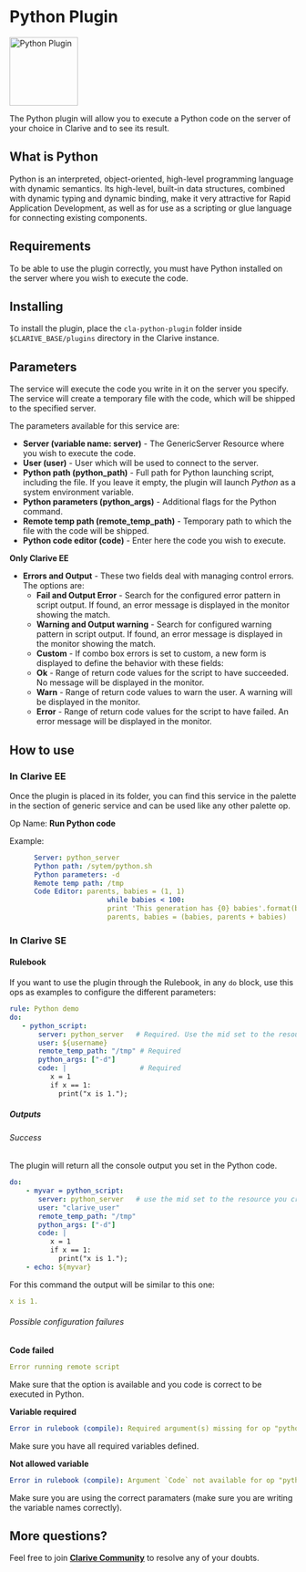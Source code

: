 # Python Plugin

<img src="https://cdn.rawgit.com/clarive/cla-python-plugin/master/public/icon/python.svg?sanitize=true" alt="Python Plugin" title="Python Plugin" width="120" height="120">

The Python plugin will allow you to execute a Python code on the server of your choice in Clarive and to see its result.

## What is Python

Python is an interpreted, object-oriented, high-level programming language with dynamic semantics. Its high-level,
built-in data structures, combined with dynamic typing and dynamic binding, make it very attractive for Rapid
Application Development, as well as for use as a scripting or glue language for connecting existing components.

## Requirements

To be able to use the plugin correctly, you must have Python installed on the server where you wish to execute the code.

## Installing

To install the plugin, place the `cla-python-plugin` folder inside `$CLARIVE_BASE/plugins` directory in the Clarive
instance.

## Parameters

The service will execute the code you write in it on the server you specify.  The service will create a temporary file
with the code, which will be shipped to the specified server.

The parameters available for this service are:

- **Server (variable name: server)** - The GenericServer Resource where you wish to execute the code.
- **User (user)** - User which will be used to connect to the server.
- **Python path (python_path)** - Full path for Python launching script, including the file. If you leave it empty, the plugin will
  launch *Python* as a system environment variable.
- **Python parameters (python_args)** - Additional flags for the Python command.
- **Remote temp path (remote_temp_path)** - Temporary path to which the file with the code will be shipped.
- **Python code editor (code)** - Enter here the code you wish to execute.

**Only Clarive EE**

- **Errors and Output** - These two fields deal with managing control errors. The options are:
   - **Fail and Output Error** - Search for the configured error pattern in script output. If found, an error message is
     displayed in the monitor showing the match.
   - **Warning and Output warning** - Search for configured warning pattern in script output. If found, an error message
     is displayed in the monitor showing the match.
   - **Custom** - If combo box errors is set to custom, a new form is displayed to define the behavior with these
     fields:
   - **Ok** - Range of return code values for the script to have succeeded. No message will be displayed in the monitor.
   - **Warn** - Range of return code values to warn the user. A warning will be displayed in the  monitor.
   - **Error** - Range of return code values for the script to have failed. An error message will be displayed in the
     monitor.

## How to use

### In Clarive EE

Once the plugin is placed in its folder, you can find this service in the palette in the section of generic service and can be used like any other palette op.

Op Name: **Run Python code**

Example:

```yaml
      Server: python_server
      Python path: /sytem/python.sh
      Python parameters: -d
      Remote temp path: /tmp
      Code Editor: parents, babies = (1, 1)
                        while babies < 100:
                        print 'This generation has {0} babies'.format(babies)
                        parents, babies = (babies, parents + babies)
``` 

### In Clarive SE

#### Rulebook

If you want to use the plugin through the Rulebook, in any `do` block, use this ops as examples to configure the different parameters:

```yaml
rule: Python demo
do:
   - python_script:
       server: python_server   # Required. Use the mid set to the resource you created
       user: ${username}
       remote_temp_path: "/tmp" # Required
       python_args: ["-d"]            
       code: |                  # Required
          x = 1
          if x == 1: 
            print("x is 1.");
```

##### Outputs

###### Success

The plugin will return all the console output you set in the Python code.

```yaml
do:
    - myvar = python_script:
       server: python_server   # use the mid set to the resource you created
       user: "clarive_user"
       remote_temp_path: "/tmp"
       python_args: ["-d"]          
       code: |
          x = 1
          if x == 1: 
            print("x is 1.");
    - echo: ${myvar}
```

For this command the output will be similar to this one:

```yaml
x is 1. 
```

###### Possible configuration failures

**Code failed**

```yaml
Error running remote script
```

Make sure that the option is available and you code is correct to be executed in Python.

**Variable required**

```yaml
Error in rulebook (compile): Required argument(s) missing for op "python_script": "server"
```

Make sure you have all required variables defined.

**Not allowed variable**

```yaml
Error in rulebook (compile): Argument `Code` not available for op "python_script"
```

Make sure you are using the correct paramaters (make sure you are writing the variable names correctly).

## More questions?

Feel free to join **[Clarive Community](https://community.clarive.com/)** to resolve any of your doubts.